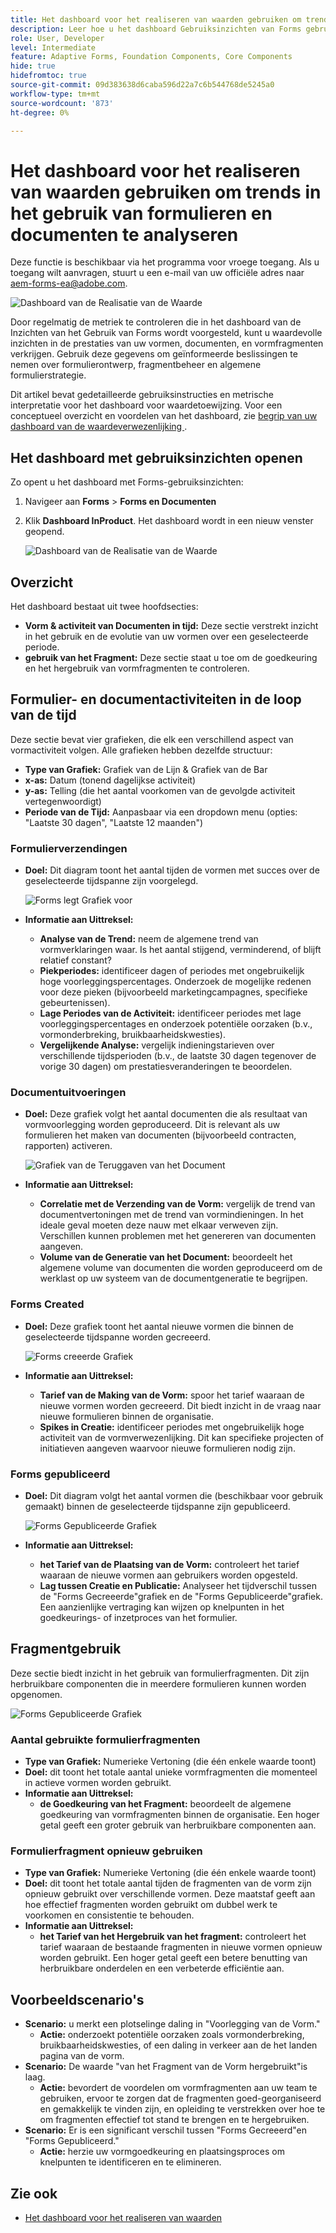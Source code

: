 ```yaml
---
title: Het dashboard voor het realiseren van waarden gebruiken om trends in het gebruik van formulieren en documenten te analyseren
description: Leer hoe u het dashboard Gebruiksinzichten van Forms gebruikt om de prestaties van uw formulieren en formulierfragmenten te controleren en te begrijpen.
role: User, Developer
level: Intermediate
feature: Adaptive Forms, Foundation Components, Core Components
hide: true
hidefromtoc: true
source-git-commit: 09d383638d6caba596d22a7c6b544768de5245a0
workflow-type: tm+mt
source-wordcount: '873'
ht-degree: 0%

---
```


# Het dashboard voor het realiseren van waarden gebruiken om trends in het gebruik van formulieren en documenten te analyseren

<span class="preview"> Deze functie is beschikbaar via het programma voor vroege toegang. Als u toegang wilt aanvragen, stuurt u een e-mail van uw officiële adres naar aem-forms-ea@adobe.com. <span>

![ Dashboard van de Realisatie van de Waarde ](/help/edge/docs/forms/universal-editor/assets/forms-insights-banner.svg)

Door regelmatig de metriek te controleren die in het dashboard van de Inzichten van het Gebruik van Forms wordt voorgesteld, kunt u waardevolle inzichten in de prestaties van uw vormen, documenten, en vormfragmenten verkrijgen. Gebruik deze gegevens om geïnformeerde beslissingen te nemen over formulierontwerp, fragmentbeheer en algemene formulierstrategie.

Dit artikel bevat gedetailleerde gebruiksinstructies en metrische interpretatie voor het dashboard voor waardetoewijzing. Voor een conceptueel overzicht en voordelen van het dashboard, zie [ begrip van uw dashboard van de waardeverwezenlijking ](/help/forms/aem-forms-value-realization-dashboard.md).


## Het dashboard met gebruiksinzichten openen

Zo opent u het dashboard met Forms-gebruiksinzichten:

1. Navigeer aan **Forms** > **Forms en Documenten**
1. Klik **Dashboard InProduct**. Het dashboard wordt in een nieuw venster geopend.

   ![ Dashboard van de Realisatie van de Waarde ](/help/forms/assets/forms-usage-insights.png)

## Overzicht

Het dashboard bestaat uit twee hoofdsecties:

- **Vorm &amp; activiteit van Documenten in tijd:** Deze sectie verstrekt inzicht in het gebruik en de evolutie van uw vormen over een geselecteerde periode.
- **gebruik van het Fragment:** Deze sectie staat u toe om de goedkeuring en het hergebruik van vormfragmenten te controleren.

## Formulier- en documentactiviteiten in de loop van de tijd

Deze sectie bevat vier grafieken, die elk een verschillend aspect van vormactiviteit volgen. Alle grafieken hebben dezelfde structuur:

- **Type van Grafiek:** Grafiek van de Lijn &amp; Grafiek van de Bar
- **x-as:** Datum (tonend dagelijkse activiteit)
- **y-as:** Telling (die het aantal voorkomen van de gevolgde activiteit vertegenwoordigt)
- **Periode van de Tijd:** Aanpasbaar via een dropdown menu (opties: &quot;Laatste 30 dagen&quot;, &quot;Laatste 12 maanden&quot;)




### Formulierverzendingen

- **Doel:** Dit diagram toont het aantal tijden de vormen met succes over de geselecteerde tijdspanne zijn voorgelegd.

  ![ Forms legt Grafiek voor ](/help/forms/assets/forms-submissions-vr-dashboard-form-insights.png)
- **Informatie aan Uittreksel:**
   - **Analyse van de Trend:** neem de algemene trend van vormverklaringen waar. Is het aantal stijgend, verminderend, of blijft relatief constant?
   - **Piekperiodes:** identificeer dagen of periodes met ongebruikelijk hoge voorleggingspercentages. Onderzoek de mogelijke redenen voor deze pieken (bijvoorbeeld marketingcampagnes, specifieke gebeurtenissen).
   - **Lage Periodes van de Activiteit:** identificeer periodes met lage voorleggingspercentages en onderzoek potentiële oorzaken (b.v., vormonderbreking, bruikbaarheidskwesties).
   - **Vergelijkende Analyse:** vergelijk indieningstarieven over verschillende tijdsperioden (b.v., de laatste 30 dagen tegenover de vorige 30 dagen) om prestatiesveranderingen te beoordelen.

### Documentuitvoeringen

- **Doel:** Deze grafiek volgt het aantal documenten die als resultaat van vormvoorlegging worden geproduceerd. Dit is relevant als uw formulieren het maken van documenten (bijvoorbeeld contracten, rapporten) activeren.

  ![ Grafiek van de Teruggaven van het Document ](/help/forms/assets/document-rendetions-vr-dashboard-form-insights.png)


- **Informatie aan Uittreksel:**
   - **Correlatie met de Verzending van de Vorm:** vergelijk de trend van documentvertoningen met de trend van vormindieningen. In het ideale geval moeten deze nauw met elkaar verweven zijn. Verschillen kunnen problemen met het genereren van documenten aangeven.
   - **Volume van de Generatie van het Document:** beoordeelt het algemene volume van documenten die worden geproduceerd om de werklast op uw systeem van de documentgeneratie te begrijpen.

### Forms Created


- **Doel:** Deze grafiek toont het aantal nieuwe vormen die binnen de geselecteerde tijdspanne worden gecreeerd.

  ![ Forms creeerde Grafiek ](/help/forms/assets/forms-created-vr-dashboard-form-insights.png)

- **Informatie aan Uittreksel:**
   - **Tarief van de Making van de Vorm:** spoor het tarief waaraan de nieuwe vormen worden gecreeerd. Dit biedt inzicht in de vraag naar nieuwe formulieren binnen de organisatie.
   - **Spikes in Creatie:** identificeer periodes met ongebruikelijk hoge activiteit van de vormverwezenlijking. Dit kan specifieke projecten of initiatieven aangeven waarvoor nieuwe formulieren nodig zijn.

### Forms gepubliceerd

- **Doel:** Dit diagram volgt het aantal vormen die (beschikbaar voor gebruik gemaakt) binnen de geselecteerde tijdspanne zijn gepubliceerd.

  ![ Forms Gepubliceerde Grafiek ](/help/forms/assets/forms-publish-vr-dashboard-form-insights.png)


- **Informatie aan Uittreksel:**
   - **het Tarief van de Plaatsing van de Vorm:** controleert het tarief waaraan de nieuwe vormen aan gebruikers worden opgesteld.
   - **Lag tussen Creatie en Publicatie:** Analyseer het tijdverschil tussen de &quot;Forms Gecreeerde&quot;grafiek en de &quot;Forms Gepubliceerde&quot;grafiek. Een aanzienlijke vertraging kan wijzen op knelpunten in het goedkeurings- of inzetproces van het formulier.

## Fragmentgebruik

Deze sectie biedt inzicht in het gebruik van formulierfragmenten. Dit zijn herbruikbare componenten die in meerdere formulieren kunnen worden opgenomen.

![ Forms Gepubliceerde Grafiek ](/help/forms/assets/fragment-usage-vr-dashboard-form-insights.png)

### Aantal gebruikte formulierfragmenten

- **Type van Grafiek:** Numerieke Vertoning (die één enkele waarde toont)
- **Doel:** dit toont het totale aantal unieke vormfragmenten die momenteel in actieve vormen worden gebruikt.
- **Informatie aan Uittreksel:**
   - **de Goedkeuring van het Fragment:** beoordeelt de algemene goedkeuring van vormfragmenten binnen de organisatie. Een hoger getal geeft een groter gebruik van herbruikbare componenten aan.

### Formulierfragment opnieuw gebruiken

- **Type van Grafiek:** Numerieke Vertoning (die één enkele waarde toont)
- **Doel:** dit toont het totale aantal tijden de fragmenten van de vorm zijn opnieuw gebruikt over verschillende vormen. Deze maatstaf geeft aan hoe effectief fragmenten worden gebruikt om dubbel werk te voorkomen en consistentie te behouden.
- **Informatie aan Uittreksel:**
   - **het Tarief van het Hergebruik van het fragment:** controleert het tarief waaraan de bestaande fragmenten in nieuwe vormen opnieuw worden gebruikt. Een hoger getal geeft een betere benutting van herbruikbare onderdelen en een verbeterde efficiëntie aan.

## Voorbeeldscenario&#39;s

- **Scenario:** u merkt een plotselinge daling in &quot;Voorlegging van de Vorm.&quot;
   - **Actie:** onderzoekt potentiële oorzaken zoals vormonderbreking, bruikbaarheidskwesties, of een daling in verkeer aan de het landen pagina van de vorm.
- **Scenario:** De waarde &quot;van het Fragment van de Vorm hergebruikt&quot;is laag.
   - **Actie:** bevordert de voordelen om vormfragmenten aan uw team te gebruiken, ervoor te zorgen dat de fragmenten goed-georganiseerd en gemakkelijk te vinden zijn, en opleiding te verstrekken over hoe te om fragmenten effectief tot stand te brengen en te hergebruiken.
- **Scenario:** Er is een significant verschil tussen &quot;Forms Gecreeerd&quot;en &quot;Forms Gepubliceerd.&quot;
   - **Actie:** herzie uw vormgoedkeuring en plaatsingsproces om knelpunten te identificeren en te elimineren.



## Zie ook

- [Het dashboard voor het realiseren van waarden](/help/forms/aem-forms-value-realization-dashboard.md)
